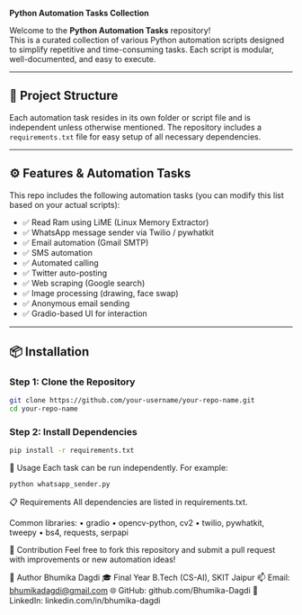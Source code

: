 **Python Automation Tasks Collection**

Welcome to the **Python Automation Tasks** repository!  
This is a curated collection of various Python automation scripts designed to simplify repetitive and time-consuming tasks. Each script is modular, well-documented, and easy to execute.

---

## 📂 Project Structure

Each automation task resides in its own folder or script file and is independent unless otherwise mentioned. The repository includes a `requirements.txt` file for easy setup of all necessary dependencies.

---

## ⚙️ Features & Automation Tasks

This repo includes the following automation tasks (you can modify this list based on your actual scripts):

- ✅ Read Ram using LiME (Linux Memory Extractor)
- ✅ WhatsApp message sender via Twilio / pywhatkit
- ✅ Email automation (Gmail SMTP)
- ✅ SMS automation
- ✅ Automated calling
- ✅ Twitter auto-posting
- ✅ Web scraping (Google search)
- ✅ Image processing (drawing, face swap)
- ✅ Anonymous email sending
- ✅ Gradio-based UI for interaction

---

## 📦 Installation

### Step 1: Clone the Repository

```bash
git clone https://github.com/your-username/your-repo-name.git
cd your-repo-name
```

### Step 2: Install Dependencies
```bash
pip install -r requirements.txt
```

🧪 Usage
Each task can be run independently. For example:
```bash
python whatsapp_sender.py
```

📋 Requirements
All dependencies are listed in requirements.txt.

Common libraries:
• gradio
• opencv-python, cv2
• twilio, pywhatkit, tweepy
• bs4, requests, serpapi


🙌 Contribution
Feel free to fork this repository and submit a pull request with improvements or new automation ideas!


👤 Author
Bhumika Dagdi
🎓 Final Year B.Tech (CS-AI), SKIT Jaipur
📫 Email: bhumikadagdi@gmail.com
🌐 GitHub: github.com/Bhumika-Dagdi
🔗 LinkedIn: linkedin.com/in/bhumika-dagdi

